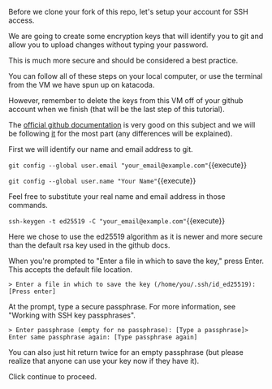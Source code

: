 Before we clone your fork of this repo, let's setup your account for SSH
access.

We are going to create some encryption keys that will identify
you to git and allow you to upload changes without typing your password.

This is much more secure and should be considered a best practice.

You can follow all of these steps on your local computer,
or use the terminal from the VM we have spun up on katacoda.

However, remember to delete the keys from
this VM off of your github account when we finish (that will be the last
step of this tutorial).

The
[official github documentation](https://help.github.com/en/github/authenticating-to-github/generating-a-new-ssh-key-and-adding-it-to-the-ssh-agent)
is very good on this subject and we will be following
[it](https://help.github.com/en/github/authenticating-to-github/generating-a-new-ssh-key-and-adding-it-to-the-ssh-agent)
for the most part (any differences will be explained).

First we will identify our name and email address to git.

`git config --global user.email "your_email@example.com"`{{execute}}

`git config --global user.name "Your Name"`{{execute}}

Feel free to substitute your real name and email address in those
commands.

`ssh-keygen -t ed25519 -C "your_email@example.com"`{{execute}}

Here we chose to use the ed25519 algorithm as it is newer and more
secure than the default rsa key used in the github docs.

When you're prompted to "Enter a file in which to save the key," press
Enter. This accepts the default file location.

```
> Enter a file in which to save the key (/home/you/.ssh/id_ed25519): [Press enter]
```

At the prompt, type a secure passphrase. For more information, see
"Working with SSH key passphrases".

```
> Enter passphrase (empty for no passphrase): [Type a passphrase]> Enter same passphrase again: [Type passphrase again]
```

You can also just hit return twice for an empty passphrase (but please
realize that anyone can use your key now if they have it).


Click continue to proceed.
